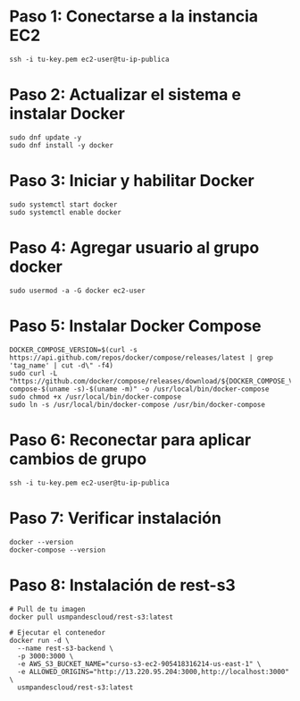 # Paso 1: Conectarse a la instancia EC2

```
ssh -i tu-key.pem ec2-user@tu-ip-publica
```

# Paso 2: Actualizar el sistema e instalar Docker

```
sudo dnf update -y
sudo dnf install -y docker
```

# Paso 3: Iniciar y habilitar Docker

```
sudo systemctl start docker
sudo systemctl enable docker
```

# Paso 4: Agregar usuario al grupo docker

```
sudo usermod -a -G docker ec2-user
```

# Paso 5: Instalar Docker Compose

```
DOCKER_COMPOSE_VERSION=$(curl -s https://api.github.com/repos/docker/compose/releases/latest | grep 'tag_name' | cut -d\" -f4)
sudo curl -L "https://github.com/docker/compose/releases/download/${DOCKER_COMPOSE_VERSION}/docker-compose-$(uname -s)-$(uname -m)" -o /usr/local/bin/docker-compose
sudo chmod +x /usr/local/bin/docker-compose
sudo ln -s /usr/local/bin/docker-compose /usr/bin/docker-compose
```

# Paso 6: Reconectar para aplicar cambios de grupo

```
ssh -i tu-key.pem ec2-user@tu-ip-publica
```

# Paso 7: Verificar instalación

```
docker --version
docker-compose --version
```

# Paso 8: Instalación de rest-s3

```
# Pull de tu imagen
docker pull usmpandescloud/rest-s3:latest

# Ejecutar el contenedor
docker run -d \
  --name rest-s3-backend \
  -p 3000:3000 \
  -e AWS_S3_BUCKET_NAME="curso-s3-ec2-905418316214-us-east-1" \
  -e ALLOWED_ORIGINS="http://13.220.95.204:3000,http://localhost:3000" \
  usmpandescloud/rest-s3:latest
```
